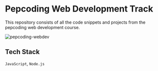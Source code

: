 # Pepcoding Web Development Track

This repository consists of all the code snippets and projects from the pepcoding web development course.

![pepcoding-webdev](https://socialify.git.ci/thatbeautifuldream/pepcoding-webdev/image?descriptionEditable=&language=1&name=1&owner=1&pattern=Solid&theme=Dark)

## Tech Stack

`JavaScript`, `Node.js`
